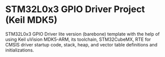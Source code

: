 # STM32L0x3 GPIO Driver Project (Keil MDK5)
STM32L0x3 GPIO Driver lite version (barebone) template with the help of using Keil uVision MDK5-ARM, its toolchain, STM32CubeMX, RTE for CMSIS driver startup code, stack, heap, and vector table definitions and initializations. 
